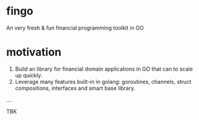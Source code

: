 # fingo
An very fresh & fun financial programming toolkit in GO

# motivation

1. Build an library for financial domain applications in GO that can to scale up quickly.
2. Leverage many features built-in in golang: goroutines, channels, struct compositions, interfaces and smart base library.

....

TBK


